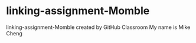 # linking-assignment-Momble
linking-assignment-Momble created by GitHub Classroom
My name is Mike Cheng
